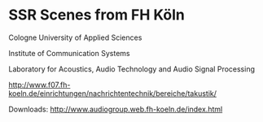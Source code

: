 SSR Scenes from FH Köln
=======================

Cologne University of Applied Sciences

Institute of Communication Systems

Laboratory for Acoustics, Audio Technology and Audio Signal Processing

http://www.f07.fh-koeln.de/einrichtungen/nachrichtentechnik/bereiche/takustik/

Downloads:
http://www.audiogroup.web.fh-koeln.de/index.html
